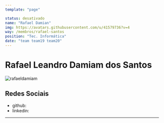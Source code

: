 ```yaml
---
template: "page"

status: desativado
name: "Rafael Damian"
img: https://avatars.githubusercontent.com/u/41579736?v=4
way: /membros/rafael-santos
position: "Tec. Informática"
date: "team team19 team20"
---
```


# Rafael Leandro Damiam dos Santos


![rafaeldamiam](https://avatars.githubusercontent.com/u/41579736?v=4)

## Redes Sociais
- github:
- linkedin:
***